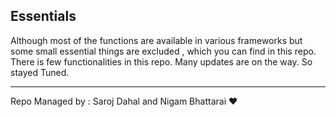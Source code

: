 ## Essentials

Although most of the functions are available in various frameworks but some small essential things are excluded , which you can find in this repo.
There is few functionalities in this repo. Many updates are on the way. So stayed Tuned.

---

Repo Managed by : Saroj Dahal and Nigam Bhattarai :heart:

